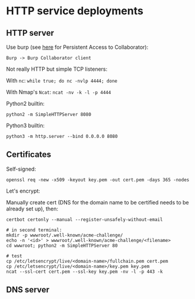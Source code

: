
# HTTP service deployments

## HTTP server

Use burp (see [here](https://blog.z-labs.eu/2019/09/09/burp-suite-pro-rltandt-collaborator-presistence.html) for Persistent Access to Collaborator):

    Burp -> Burp Collaborator client

Not really HTTP but simple TCP listeners:

With `nc`: `while true; do nc -nvlp 4444; done`

With Nmap's `Ncat`: `ncat -nv -k -l -p 4444`

Python2 builtin:

    python2 -m SimpleHTTPServer 8080

Python3 builtin:

    python3 -m http.server --bind 0.0.0.0 8080

## Certificates

Self-signed:

    openssl req -new -x509 -keyout key.pem -out cert.pem -days 365 -nodes

Let's encrypt:

Manually create cert (DNS for the domain name to be certified needs to be already set up), then:

```
certbot certonly --manual --register-unsafely-without-email

# in second terminal:
mkdir -p wwwroot/.well-known/acme-challenge/
echo -n '<id>' > wwwroot/.well-known/acme-challenge/<filename>
cd wwwroot; python2 -m SimpleHTTPServer 80

# test
cp /etc/letsencrypt/live/<domain-name>/fullchain.pem cert.pem
cp /etc/letsencrypt/live/<domain-name>/key.pem key.pem
ncat --ssl-cert cert.pem --ssl-key key.pem -nv -l -p 443 -k
```

## DNS server
